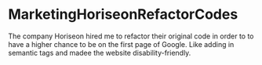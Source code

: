 # MarketingHoriseonRefactorCodes
The company Horiseon hired me to refactor their original code in order to to have a higher chance to be on the first page of Google. Like adding in semantic tags and madee the website disability-friendly.
